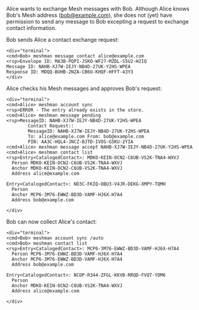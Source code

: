 
Alice wants to exchange Mesh messages with Bob. Although Alice knows Bob's Mesh address 
(bob@example.com), she does not (yet) have permission to send any message to Bob
excepting a request to exchange contact information.

Bob sends Alice a contact exchange request:


~~~~
<div="terminal">
<cmd>Bob> meshman message contact alice@example.com
<rsp>Envelope ID: MA3B-PQPI-JSKO-WF27-MZDL-S5U2-H2IQ
Message ID: NAHB-XJ7W-IEJY-NB4D-27UK-Y2HS-WPEA
Response ID: MDQQ-BUHB-2NZA-CB6U-KHQF-HFFT-43Y3
</div>
~~~~

Alice checks his Mesh messages and approves Bob's request:


~~~~
<div="terminal">
<cmd>Alice> meshman account sync
<rsp>ERROR - The entry already exists in the store.
<cmd>Alice> meshman message pending
<rsp>MessageID: NAHB-XJ7W-IEJY-NB4D-27UK-Y2HS-WPEA
        Contact Request::
        MessageID: NAHB-XJ7W-IEJY-NB4D-27UK-Y2HS-WPEA
        To: alice@example.com From: bob@example.com
        PIN: AA3C-HQL4-JNCZ-BJTD-IVOS-G5KU-2YIA
<cmd>Alice> meshman message accept NAHB-XJ7W-IEJY-NB4D-27UK-Y2HS-WPEA
<cmd>Alice> meshman contact list
<rsp>Entry<CatalogedContact>: MDKO-KEIN-OCN2-C6UB-VS2K-TNA4-WXVJ
  Person MDKO-KEIN-OCN2-C6UB-VS2K-TNA4-WXVJ
  Anchor MDKO-KEIN-OCN2-C6UB-VS2K-TNA4-WXVJ
  Address alice@example.com

Entry<CatalogedContact>: ND3C-FKIQ-OBU3-V4JR-DEKG-XMPY-TQMH
  Person 
  Anchor MCP6-3M76-EWWZ-BD3D-VAMF-HJ6X-H7A4
  Address bob@example.com

</div>
~~~~

Bob can now collect Alice's contact:


~~~~
<div="terminal">
<cmd>Bob> meshman account sync /auto
<cmd>Bob> meshman contact list
<rsp>Entry<CatalogedContact>: MCP6-3M76-EWWZ-BD3D-VAMF-HJ6X-H7A4
  Person MCP6-3M76-EWWZ-BD3D-VAMF-HJ6X-H7A4
  Anchor MCP6-3M76-EWWZ-BD3D-VAMF-HJ6X-H7A4
  Address bob@example.com

Entry<CatalogedContact>: NCOP-R344-ZFGL-KKVB-RRQD-FVQT-YDM6
  Person 
  Anchor MDKO-KEIN-OCN2-C6UB-VS2K-TNA4-WXVJ
  Address alice@example.com

</div>
~~~~

